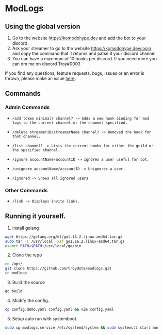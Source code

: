 # ModLogs

## Using the global version

1. Go to the website https://komodohype.dev and add the bot to your discord.
2. Ask your streamer to go to the website https://komodohype.dev/login and copy the command that it returns and patse it your discord channel.
3. You can have a maximum of 10 hooks per discord. If you need more you can dm me on discord Troy#0003

If you find any questions, feature requests, bugs, issues or an error is thrown, please make an issue [here](https://github.com/TroyDota/modlogs/issues).

## Commands

### Admin Commands 
- ```/add token minimal? channel? -> Adds a new hook binding for mod logs to the current channel or the channel specified.```

- ```/delete streamerID/streamerName channel? -> Removed the hook for that channel.```

- ```/list channel? -> Lists the current hooks for either the guild or the specified channel.```

- ```/ignore accountName/accountID -> Ignores a user useful for bot.```

- ```/unignore accountName/accountID -> Unignores a user.```

- ```/ignored -> Shows all ignored users```

### Other Commands
- ```/link -> Displays invite links.```



## Running it yourself.

1. Install golang
```bash
wget https://golang.org/dl/go1.16.2.linux-amd64.tar.gz
sudo tar -C /usr/local -xzf go1.16.2.linux-amd64.tar.gz
export PATH=$PATH:/usr/local/go/bin
```

2. Clone the repo
```bash
cd /opt/
git clone https://github.com/troydota/modlogs.git
cd modlogs
```

3. Build the source
```bash
go build
```

4. Modify the config.
```bash
cp config.demo.yaml config.yaml && vim config.yaml
```

5. Setup auto run with systemboot.
```bash
sudo cp modlogs.service /etc/systemd/system && sudo systemctl start modlogs && sudo systemctl enable modlogs
```
